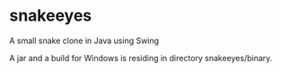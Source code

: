 # snakeeyes
A small snake clone in Java using Swing

A jar and a build for Windows is residing in directory snakeeyes/binary.
